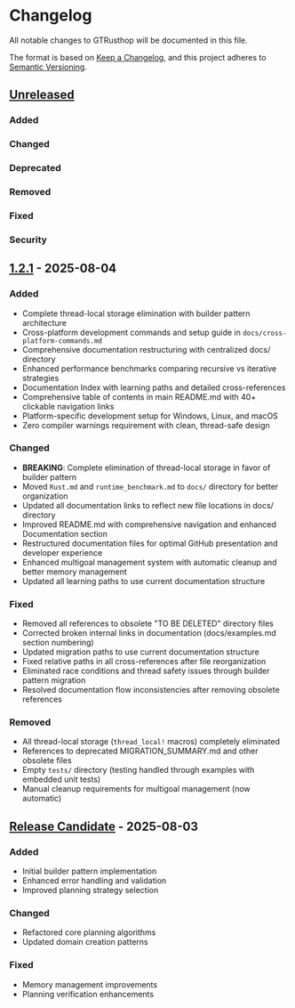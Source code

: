 # Changelog

All notable changes to GTRusthop will be documented in this file.

The format is based on [Keep a Changelog](https://keepachangelog.com/en/1.1.0/),
and this project adheres to [Semantic Versioning](https://semver.org/spec/v2.0.0.html).

## [Unreleased]

### Added
### Changed
### Deprecated
### Removed
### Fixed
### Security

## [1.2.1] - 2025-08-04

### Added
- Complete thread-local storage elimination with builder pattern architecture
- Cross-platform development commands and setup guide in `docs/cross-platform-commands.md`
- Comprehensive documentation restructuring with centralized docs/ directory
- Enhanced performance benchmarks comparing recursive vs iterative strategies
- Documentation Index with learning paths and detailed cross-references
- Comprehensive table of contents in main README.md with 40+ clickable navigation links
- Platform-specific development setup for Windows, Linux, and macOS
- Zero compiler warnings requirement with clean, thread-safe design

### Changed
- **BREAKING**: Complete elimination of thread-local storage in favor of builder pattern
- Moved `Rust.md` and `runtime_benchmark.md` to `docs/` directory for better organization
- Updated all documentation links to reflect new file locations in docs/ directory
- Improved README.md with comprehensive navigation and enhanced Documentation section
- Restructured documentation files for optimal GitHub presentation and developer experience
- Enhanced multigoal management system with automatic cleanup and better memory management
- Updated all learning paths to use current documentation structure

### Fixed
- Removed all references to obsolete "TO BE DELETED" directory files
- Corrected broken internal links in documentation (docs/examples.md section numbering)
- Updated migration paths to use current documentation structure
- Fixed relative paths in all cross-references after file reorganization
- Eliminated race conditions and thread safety issues through builder pattern migration
- Resolved documentation flow inconsistencies after removing obsolete references

### Removed
- All thread-local storage (`thread_local!` macros) completely eliminated
- References to deprecated MIGRATION_SUMMARY.md and other obsolete files
- Empty `tests/` directory (testing handled through examples with embedded unit tests)
- Manual cleanup requirements for multigoal management (now automatic)

## [Release Candidate] - 2025-08-03

### Added
- Initial builder pattern implementation
- Enhanced error handling and validation
- Improved planning strategy selection

### Changed
- Refactored core planning algorithms
- Updated domain creation patterns

### Fixed
- Memory management improvements
- Planning verification enhancements

[Unreleased]: https://github.com/gtrusthop/gtrusthop/compare/v1.2.1...HEAD
[1.2.1]: https://github.com/gtrusthop/gtrusthop/compare/release-candidate...v1.2.1
[Release Candidate]: https://github.com/gtrusthop/gtrusthop/releases/tag/release-candidate
